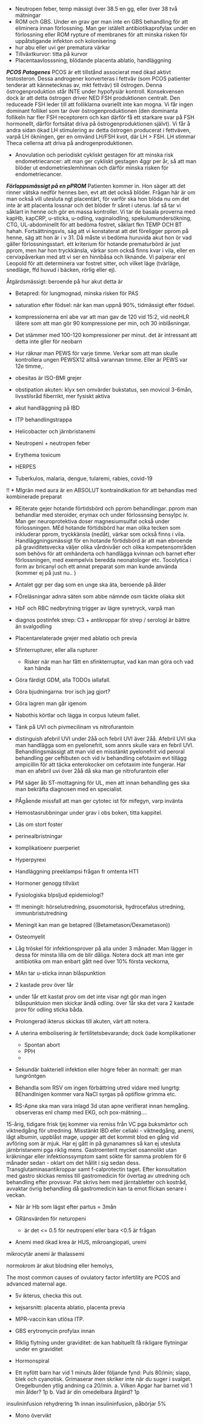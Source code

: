 * Neutropen feber, temp mässigt över 38.5 en gg, eller över 38 två mätningar
* ROM och GBS. Under en grav ger man inte en GBS behandling för att eliminera innan förlossning. Man ger istälelt antibiotikaprofylax under en förlossning eller ROM rypture of membranes för att minska risken för uppåtstigande infekton och kolonisering
* hur abu eller uvi ger prematura värkar
* Tillväxtkurvor: titta på kurvor
* Placentaavlosssning, blödande placenta ablatio, handläggning

***PCOS Patogenes***
PCOS är ett tillstånd associerat med ökad aktivt testosteron. Dessa androgener konverteras i fettväv (som PCOS patienter tenderar att kännetecknas av, mkt fettväv) till östrogen. Denna östrogenproduktion står INTE under hypofysiär kontroll. Konsekvensen dock är att detta östrogen driver NED FSH produktionen centralt. Den reduceade FSH leder till att folliklarna ovariellt inte kan mogna. Vi får ingen dominant follikel som tar över östrogenproduktionen (den dominanta follikeln har fler FSH receptorern och kan därför få ett starkare svar på FSH hormonellt, därför fortsätat driva på östrogenproduktionen självt). Vi får å andra sidan ökad LH stimulering av detta östrogen producerat i fettväven, varpå LH ökningen, ger en omvänd LH/FSH kvot, där LH > FSH. LH stimmar Theca cellerna att driva på androgenproduktionen. 

* Anovulation och periodiskt cykliskt gestagen för att minska risk endometriecancer: att man ger cykliskt gestagen 4ggr per år, så att man blöder ut endometrieslemhinnan och därför minska risken för endometriecancer.

***Förloppsmässigt på en pPROM***
Patienten kommer in. Hon säger att det rinner vätska nedför hennes ben, evt att det också blöder. Frågan här är om man också vill utesluta ngt placentärt, för varför ska hon blöda nu om det inte är att placenta lossnar och det blöder fr såret i uterus. Iaf så tar vi såklart in henne och gör en massa kontroller. Vi tar de basala proverna med kapHb, kapCRP, u-sticka, u-odling, vaginalodling, spekulumundersökning, CTG, UL-abdominellt för att bedöma fostret, såklart fkn TEMP OCH BT hahah. Fortsättningsvis, säg att vi konstaterat att det föreligger pprom på henne, säg att hon är i v 31. Då måste vi bedöma huruvida akut hon ör vad gäller förlossningsstart. ett kriterium för hotande prematurbörd är just pprom, men har hon tryckkänsla, värkar som också finns kvar i vila, eller en cervixpåverkan med att vi ser en hinnbåsa och liknande. Vi palperar enl Leopold för att determinera var fostret sitter, och vilket läge (tvärläge, snedläge, ffd huvud i bäcken, rörlig eller ej). 

Åtgärdsmässigt:
beroende på hur akut detta är
- Betapred: för lungmognad, minska risken för PAS 


* saturation efter födsel: när kan man uppnå 90%, tidmässigt efter födsel.
* kompressionerna enl abe var att man gav de 120 vid 15:2, vid neoHLR låtere som att man gör 90 kompressione per min, och 30 inblåsningar.
* Det stämmer med 100-120 kompressioner per minut. det är intressant att detta inte gller för neobarn
* Hur räknar man PEWS för varje timme. Verkar som att man skulle kontrollera ungen PEWSX12 alltså varannan timme. Eller är PEWS var 12e timme,. 

* obesitas är ISO-BMI grejer

* obstipation akuten: klyx sen omvärder bukstatus, sen movicol 3-6mån, livsstilsråd fiberrikt, mer fysiskt aktiva

* akut handläggning på IBD

* ITP behandlingstrappa

* Helicobacter och järnbristanemi

* Neutropeni + neutropen feber

* Erythema toxicum

* HERPES

* Tuberkulos, malaria, dengue, tularemi, rabies, covid-19

!! * MIgrän med aura är en ABSOLUT kontraindikation för att behandlas med kombinerade preparat

* REiterate gejer hotande förtidsbörd och pprom behandlingar. pprom man behandlar med steroider, erymax och under förlossnsing bensylpc iv. Man ger neuroprotektiva doser magnesiumsulfat också under förlossningen. MEd hotande förtidsbörd har man olika tecken som inkluderar pprom, tryckkänsla (nedåt), värkar som också finns i vila. Handläggningsmässigt för en hotande förtidsbörd är att man ebroende på graviditetsvecka väljer olika vårdnivåer och olika kompetensområden som behövs för att omhänderta och handlägga kvinnan och barnet efter förlossningen, med exempelvis beredda neonatologer etc. Tocolytica i form av bricanyl och ett annat preparat som man kunde använda (kommer ej på just nu.. )

* Antalet ggr per dag som en unge ska äta, beroende på ålder

* FÖreläsningar adnra säten som abbe nämnde osm täckte oliaka skit

* HbF och RBC nedbrytning trigger av lägre syretryck, varpå man 

* diagnos postinfek strep: C3 + antikroppar för strep / serologi är bättre än svalgodling

* Placentarelaterade grejer med ablatio och previa

* Sfinterrupturer, eller alla rupturer
    * Risker när man har fått en sfinkterruptur, vad kan man göra och vad kan hända

* Göra färdigt GDM, alla TODOs iallafall. 

* Göra bjudningarna: tror isch jag gjort?

* Göra lagren man går igenom

* Nabothis körtlar och lägga in corpus luteum fallet.

* Tänk på UVI och pivmecilinam vs nitrofurantoin

* distinguish afebril UVI under 2åå och febril UVI äver 2åå. Afebril UVI ska man handlägga som en pyelonefrit, som annrs skulle vara en febril UVI. Behandlingsmässigt att man vid en misstänkt pyelonefrit vid peroral behandling ger ceftibuten och vid iv behandling cefotaxim evt tillägg ampicillin för att täcka enterokocker om cefotaxim inte fungerar. Har man en afebril uvi över 2åå då ska man ge nitrofurantoin eller 

* PM säger åb ST-mottagning för UL, men att innan behandling ges ska man bekräfta diagnosen med en specialist. 

* PÅgående missfall att man ger cytotec ist för mifegyn, varp invänta

* Hemostasrubbningar under grav i obs boken, titta kappitel.

* Läs om stort foster

* perinealbristningar

* komplikatioenr puerperiet

* Hyperpyrexi

* Handläggning preeklampsi frågan fr omtenta HT1

* Hormoner genogg tillväxt

* Fysiologiska blpsljud epidemiologi?

* !!! meningit: hörselutredning, psuomotorisk, hydrocefalus utredning, immunbristutredning

* Meningit kan man ge betapred ((Betametason/Dexametason))

* Osteomyelit

* Låg tröskel för infektionsprover på alla under 3 månader. Man lägger in dessa för minsta lilla om de blir dåliga. Notera dock att man inte ger antibiotika om man enbart gått ned över 10% första veckorna, 

* MAn tar u-sticka innan blåspunktion

* 2 kastade prov över 1år

* under 1år ett kastat prov om det inte visar ngt gör man ingen blåspunktuion men skickar ändå odling. över 1år ska det vara 2 kastade prov för odling sticka båda. 

* Prolongerad ikterus skickas till akuten, värt att notera. 

* A uterina embolisering är fertilitetsbevarande; dock öade komplikationer
    * Spontan abort
    * PPH
    * 

* Sekundär bakteriell infektion eller högre feber än normalt: ger man lungröntgen

* Behandla som RSV om ingen förbättring utred vidare med lungrtg: BEhandlnigen kommer vara NaCl syrgas på optiflow grimma etc. 

* RS-Apne ska man vara inlagd 3d utan apne verifierat innan hemgång. observeras enl champ med EKG, och pox-mätning....



15-årig, tidigare frisk tjej kommer via remiss från VC pga buksmärtor och viktnedgång för utredning.
 Misstänkt IBD eller celiaki - viktnedgång, anemi, lågt albumin, uppblåst mage, uppger att det kommit blod en gång vid avföring som är mjuk. Har ej gått in på gynanamnes så kan ej utesluta järnbristanemi pga riklig mens. Gastroenterit mycket osannolikt utan kräkningar eller infektionssymptom samt sökte för samma problem för 6 månader sedan - oklart om det hållit i sig sedan dess. Transglutaminasantikroppar samt f-calprotectin taget. Efter konsultation med gastro skickas remiss till gastromedicin för övertag av utredning och behandling efter provsvar. Pat skrivs hem med järntabletter och kostråd, avvaktar övrig behandling då gastromedicin kan ta emot flickan senare i veckan.


 * När är Hb som lägst efter partus = 3mån


 * GRänsvärden för neturopeni
    * är det <= 0.5 för neutropeni eller bara <0.5 är frågan

* Anemi med ökad krea är HUS, mikroangiopati, uremi

mikrocytär anemi är thalassemi

normokrom är akut blodning eller hemolys, 

The most common causes of ovulatory factor infertility are
PCOS and advanced maternal age.

* 5v ikterus, checka this out. 

* kejsarsnitt: placenta ablatio, placenta previa 

* MPR-vaccin kan utlösa ITP.

* GBS erytromycin profylax innan 

* RIklig flytning under graviditet: de kan habituellt få rikligare flytningar under en graviditet

* Hormonspiral

* Ett nyfött barn har vid 1 minuts ålder följande fynd:
Puls 80/min; slapp, blek och cyanotisk. Grimaserar men skriker inte när du suger i svalget. Oregelbunden ytlig
andning ca 20/min.
a. Vilken Apgar har barnet vid 1 min ålder? 1p
b. Vad är din omedelbara åtgärd? 1p


insulininfusion rehydrering 1h innan insulininfusion, påbörjar 5%

* Mono övervikt